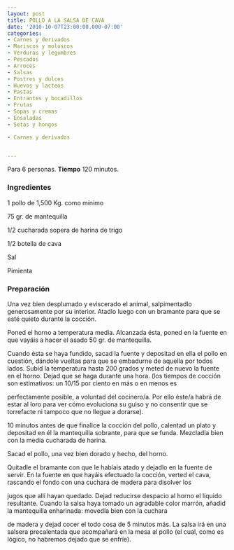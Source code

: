 ```yaml
---
layout: post
title: POLLO A LA SALSA DE CAVA
date: '2010-10-07T23:00:00.000-07:00'
categories:
- Carnes y derivados
- Mariscos y moluscos
- Verduras y legumbres
- Pescados
- Arroces
- Salsas
- Postres y dulces
- Huevos y lacteos
- Pastas
- Entrantes y bocadillos
- Frutas
- Sopas y cremas
- Ensaladas
- Setas y hongos

- Carnes y derivados


---
```


Para 6 personas.
<b>Tiempo</b> 120 minutos.

<h3>Ingredientes</h3>

1 pollo de 1,500 Kg. como mínimo

75 gr. de mantequilla

1/2 cucharada sopera de harina de trigo

1/2 botella de cava

Sal

Pimienta

<h3>Preparación</h3>

Una vez bien desplumado y eviscerado el animal, salpimentadlo generosamente por su interior. Atadlo luego con un bramante para que se esté quieto durante la cocción.

Poned el horno a temperatura media. Alcanzada ésta, poned en la fuente en que vayáis a hacer el asado 50 gr. de mantequilla.

Cuando ésta se haya fundido, sacad la fuente y depositad en ella el pollo en cuestión, dándole vueltas para que se embadurne de aquella por todos lados. Subid la temperatura hasta 200 grados y meted de nuevo la fuente en el horno. Dejad que se haga durante una hora. (los tiempos de cocción son estimativos: un 10/15 por ciento en más o en menos es

perfectamente posible, a voluntad del cocinero/a. Por ello éste/a habrá de estar al loro para ver cómo evoluciona su guiso y no consentir que se torrefacte ni tampoco que no llegue a dorarse).

10 minutos antes de que finalice la cocción del pollo, calentad un plato y depositad en él la mantequilla sobrante, para que se funda. Mezcladla bien con la media cucharada de harina.

Sacad el pollo, una vez bien dorado y hecho, del horno.

Quitadle el bramante con que le habíais atado y dejadlo en la fuente de servir. En la fuente en que hayáis efectuado la cocción, verted el cava, rascando el fondo con una cuchara de madera para disolver los

jugos que allí hayan quedado. Dejad reducirse despacio al horno el líquido resultante. Cuando la salsa haya tomado un agradable color marrón, añadid la mantequilla enharinada: movedla bien con la cuchara

de madera y dejad cocer el todo cosa de 5 minutos más. La salsa irá en una salsera precalentada que acompañará en la mesa al pollo (el cual, como es lógico, no habremos dejado que se enfríe).

